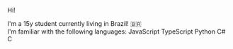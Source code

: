 Hi!

I'm a 15y student currently living in Brazil! 🇧🇷                    
I'm familiar with the following languages:
JavaScript
TypeScript
Python
C#
C
